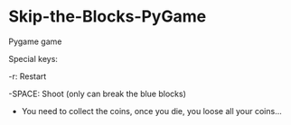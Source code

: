# Skip-the-Blocks-PyGame
Pygame game

Special keys:

  -r: Restart
  
  -SPACE: Shoot (only can break the blue blocks)
 
* You need to collect the coins, once you die, you loose all your coins...
